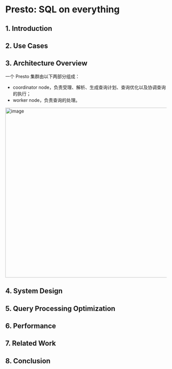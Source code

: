 # Presto: SQL on everything

## 1. Introduction
## 2. Use Cases
## 3. Architecture Overview
一个 Presto 集群由以下两部分组成：
* coordinator node，负责受理、解析、生成查询计划、查询优化以及协调查询的执行；
* worker node，负责查询的处理。
<img width="529" alt="image" src="https://user-images.githubusercontent.com/54345716/236815277-4982237f-3854-40e7-a601-f7e2f5360646.png">

## 4. System Design
## 5. Query Processing Optimization
## 6. Performance
## 7. Related Work
## 8. Conclusion
